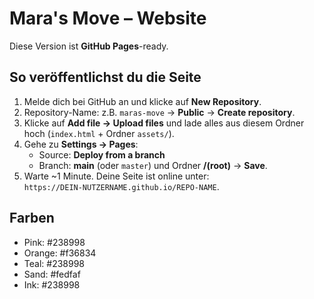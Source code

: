 # Mara's Move – Website

Diese Version ist **GitHub Pages**-ready.

## So veröffentlichst du die Seite

1. Melde dich bei GitHub an und klicke auf **New Repository**.
2. Repository-Name: z.B. `maras-move` → **Public** → **Create repository**.
3. Klicke auf **Add file → Upload files** und lade alles aus diesem Ordner hoch (`index.html` + Ordner `assets/`).
4. Gehe zu **Settings → Pages**:
   - Source: **Deploy from a branch**
   - Branch: **main** (oder `master`) und Ordner **/(root)** → **Save**.
5. Warte ~1 Minute. Deine Seite ist online unter:  
   `https://DEIN-NUTZERNAME.github.io/REPO-NAME`.

## Farben
- Pink: #238998
- Orange: #f36834
- Teal: #238998
- Sand: #fedfaf
- Ink: #238998
